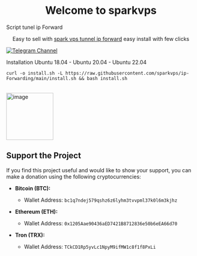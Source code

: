 <h1 align="center"/>Welcome to sparkvps</h1>
Script tunel ip Forward
<p align="center">
Easy to sell with <a href="https://github.com/sparkvps/ip-Forwarding">spark vps tunnel ip forward</a> easy install with few clicks
</p>
<p align="center">

[![Telegram Channel](https://img.shields.io/endpoint?label=Channel&style=flat-square&url=https%3A%2F%2Ftg.sumanjay.workers.dev%2Fwizwizch&color=blue)](https://t.me/sparkvps)

Installation
Ubuntu 18.04 - Ubuntu 20.04 - Ubuntu 22.04
```
curl -o install.sh -L https://raw.githubusercontent.com/sparkvps/ip-Forwarding/main/install.sh && bash install.sh
```
<BR>

<a href="#">
  <img width="125" alt="image" src="https://github.com/sparkvps"></a>


## Support the Project

If you find this project useful and would like to show your support, you can make a donation using the following cryptocurrencies:

- **Bitcoin (BTC):**
  - Wallet Address: ```bc1q7ndej579qshz6z6lyhm3tvvpml37k0l6m3kjhz```

- **Ethereum (ETH):**
  - Wallet Address: ```0x1205Aae90436aED7421B8712836e50b6eEA66d70```

- **Tron (TRX):**
  - Wallet Address: ```TCkCD1Rp5yvLc1NpyM9ifMW1c8f1f8PxLi```
